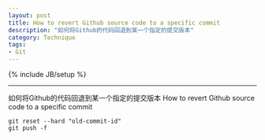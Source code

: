```yaml
--- 
layout: post
title: How to revert Github source code to a specific commit
description: "如何将Github的代码回退到某一个指定的提交版本"
category: Technique
tags: 
- Git
---
```

{% include JB/setup %}

----------------
如何将Github的代码回退到某一个指定的提交版本
How to revert Github source code to a specific commit



	git reset --hard "old-commit-id"
	git push -f



